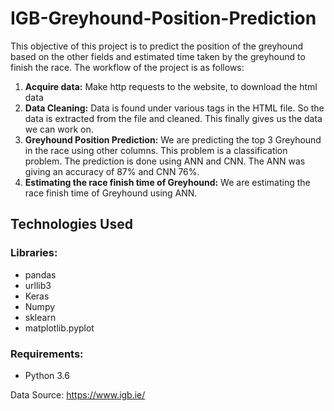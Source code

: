# IGB-Greyhound-Position-Prediction
This objective of this project is to predict the position of the greyhound based on the other fields and estimated time taken by the greyhound to finish the race.
The workflow of the project is as follows:
1. **Acquire data:**
Make http requests to the website, to download the html data
2. **Data Cleaning:**
Data is found under various tags in the HTML file. So the data is extracted from the file and cleaned. This finally gives us the data we can work on.
3. **Greyhound Position Prediction:**
We are predicting the top 3 Greyhound in the race using other columns. This problem is a classification problem. The prediction is done using ANN and CNN. The ANN was giving an accuracy of 87% and CNN 76%.
4. **Estimating the race finish time of Greyhound:**
We are estimating the race finish time of Greyhound using ANN.

## Technologies Used

### Libraries:
* pandas
* urllib3
* Keras
* Numpy
* sklearn
* matplotlib.pyplot

### Requirements:
* Python 3.6

Data Source:
https://www.igb.ie/
